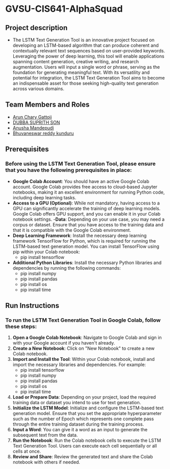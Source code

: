 # GVSU-CIS641-AlphaSquad 

## Project description

- The LSTM Text Generation Tool is an innovative project focused on developing an LSTM-based algorithm that can produce coherent and contextually relevant text sequences based on user-provided keywords. Leveraging the power of deep learning, this tool will enable applications spanning content generation, creative writing, and research augmentation. Users will input a single word or phrase, serving as the foundation for generating meaningful text. With its versatility and potential for integration, the LSTM Text Generation Tool aims to become an indispensable asset for those seeking high-quality text generation across various domains.

## Team Members and Roles

* [Arun Chary Gattoji](https://github.com/arunChary024/CIS641-HW2-Gattoji.git)
* [DUBBA SUPRITH SON](https://github.com/suprithson/CIS641-HW2-dubba.git)
* [Anusha Mandepudi](https://github.com/Anu8374/CIS641-HW2-Mandepudi.git)
* [Bhuvaneswar reddy kunduru](https://github.com/Bhunakunduru/CIS641-HW2-kunduru)
 

## Prerequisites

### Before using the LSTM Text Generation Tool, please ensure that you have the following prerequisites in place:

- **Google Colab Account**: You should have an active Google Colab account. Google Colab provides free access to cloud-based Jupyter notebooks, making it an excellent environment for running Python code, including deep learning tasks.
- **Access to a GPU (Optional)**: While not mandatory, having access to a GPU can significantly accelerate the training of deep learning models. Google Colab offers GPU support, and you can enable it in your Colab notebook settings.
-**Data**: Depending on your use case, you may need a corpus or dataset. Ensure that you have access to the training data and that it is compatible with the Google Colab environment.
- **Deep Learning Framework**: Install the necessary deep learning framework TensorFlow for Python, which is required for running the LSTM-based text generation model. You can install TensorFlow using pip within your Colab notebook:
	- pip install tensorflow
- **Additional Python Libraries**: Install the necessary Python libraries and dependencies by running the following commands:
	- pip install numpy
	- pip install pandas
	- pip install os
	- pip install time

## Run Instructions

### To run the LSTM Text Generation Tool in Google Colab, follow these steps:
1.	**Open a Google Colab Notebook**: Navigate to Google Colab and sign in with your Google account if you haven't already.
2.	**Create a New Notebook**: Click on "New Notebook" to create a new Colab notebook.
3.	**Import and Install the Tool**: Within your Colab notebook, install and import the necessary libraries and dependencies. For example:
      - pip install tensorflow
      - pip install numpy
      - pip install pandas
      - pip install os
      - pip install time
4.	**Load or Prepare Data**: Depending on your project, load the required training data or dataset you intend to use for text generation.
5.	**Initialize the LSTM Model**: Initialize and configure the LSTM-based text generation model. Ensure that you set the appropriate hyperparameter such as the number of Epoch which represents one complete pass         through the entire training dataset during the training process.
6.	**Input a Word**: You can give it a word as an input to generate the subsequent text from the data.
7.	**Run the Notebook**: Run the Colab notebook cells to execute the LSTM Text Generation Tool. Users can execute each cell sequentially or all cells at once.
8.	**Review and Share**: Review the generated text and share the Colab notebook with others if needed.



